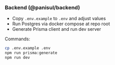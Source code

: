 ### Backend (@panisul/backend)

- Copy `.env.example` to `.env` and adjust values
- Run Postgres via docker compose at repo root
- Generate Prisma client and run dev server

Commands:

```bash
cp .env.example .env
npm run prisma:generate
npm run dev
```